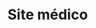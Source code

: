 # Site médico 
<img scr="https://cdn.discordapp.com/attachments/783369920791838721/878430912830906479/Screenshot_339.png">
